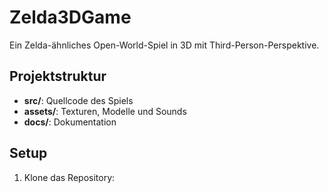 # Zelda3DGame

Ein Zelda-ähnliches Open-World-Spiel in 3D mit Third-Person-Perspektive.

## Projektstruktur
- **src/**: Quellcode des Spiels
- **assets/**: Texturen, Modelle und Sounds
- **docs/**: Dokumentation

## Setup
1. Klone das Repository:
